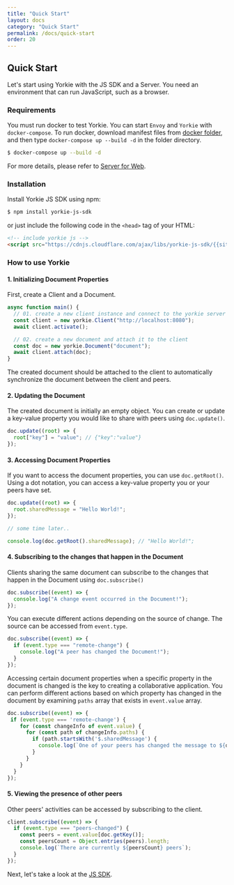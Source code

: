 ```yaml
---
title: "Quick Start"
layout: docs
category: "Quick Start"
permalink: /docs/quick-start
order: 20
---
```


## Quick Start

Let's start using Yorkie with the JS SDK and a Server. You need an environment that can run JavaScript, such as a browser.

### Requirements

You must run docker to test Yorkie. You can start `Envoy` and `Yorkie` with `docker-compose`. To run docker, download manifest files from [docker folder](https://github.com/yorkie-team/yorkie-team.github.io/tree/main/docker), and then type `docker-compose up --build -d` in the folder directory.

```bash
$ docker-compose up --build -d
```

For more details, please refer to [Server for Web](./server-for-web).

### Installation

Install Yorkie JS SDK using npm:

```bash
$ npm install yorkie-js-sdk
```

or just include the following code in the `<head>` tag of your HTML:

```html
<!-- include yorkie js -->
<script src="https://cdnjs.cloudflare.com/ajax/libs/yorkie-js-sdk/{{site.version}}/yorkie-js-sdk.js"></script>
```

### How to use Yorkie

#### 1. Initializing Document Properties

First, create a Client and a Document.

```js
async function main() {
  // 01. create a new client instance and connect to the yorkie server
  const client = new yorkie.Client("http://localhost:8080");
  await client.activate();

  // 02. create a new document and attach it to the client
  const doc = new yorkie.Document("document");
  await client.attach(doc);
}
```

The created document should be attached to the client to automatically synchronize the document between the client and peers.

#### 2. Updating the Document

The created document is initially an empty object. You can create or update a key-value property you would like to share with peers using `doc.update()`.

```js
doc.update((root) => {
  root["key"] = "value"; // {"key":"value"}
});
```

#### 3. Accessing Document Properties

If you want to access the document properties, you can use `doc.getRoot()`. Using a dot notation, you can access a key-value property you or your peers have set.

```js
doc.update((root) => {
  root.sharedMessage = "Hello World!";
});

// some time later..

console.log(doc.getRoot().sharedMessage); // "Hello World!";
```

#### 4. Subscribing to the changes that happen in the Document

Clients sharing the same document can subscribe to the changes that happen in the Document using `doc.subscribe()`

```js
doc.subscribe((event) => {
  console.log("A change event occurred in the Document!");
});
```

You can execute different actions depending on the source of change. The source can be accessed from `event.type`.

```js
doc.subscribe((event) => {
  if (event.type === "remote-change") {
    console.log("A peer has changed the Document!");
  }
});
```

Accessing certain document properties when a specific property in the document is changed is the key to creating a collaborative application. You can perform different actions based on which property has changed in the document by examining `paths` array that exists in `event.value` array.

```js
doc.subscribe((event) => {
 if (event.type === 'remote-change') {
    for (const changeInfo of event.value) {
      for (const path of changeInfo.paths) {
        if (path.startsWith('$.sharedMessage') {
          console.log(`One of your peers has changed the message to ${doc.getRoot().sharedMessage}`)
        }
      }
    }
  }
});
```

#### 5. Viewing the presence of other peers

Other peers' activities can be accessed by subscribing to the client.

```js
client.subscribe((event) => {
  if (event.type === "peers-changed") {
    const peers = event.value[doc.getKey()];
    const peersCount = Object.entries(peers).length;
    console.log(`There are currently ${peersCount} peers`);
  }
});
```

Next, let's take a look at the [JS SDK](./js-sdk).
